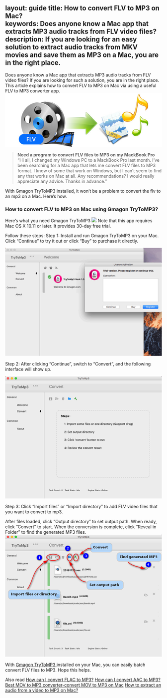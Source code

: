 layout: guide
title: How to convert FLV to MP3 on Mac?     
keywords: Does anyone know a Mac app that extracts MP3 audio tracks from FLV video files? 
description: If you are looking for an easy solution to extract audio tracks from MKV movies and save them as MP3 on a Mac, you are in the right place. 
---
Does anyone know a Mac app that extracts MP3 audio tracks from FLV video files? If you are looking for such a solution, you are in the right place. This article explains how to convert FLV to MP3 on Mac via using a useful FLV to MP3 converter app. 
![](../img/flv-to-mp3-converter.jpg)

> **Need a program to convert FLV files to MP3 on my MackBook Pro**
“Hi all, I changed my Windows PC to a MackBook Pro last month. I’ve been searching for a Mac app that lets me convert FLV files to MP3 format. I know of some that work on Windows, but I can’t seem to find any that works on Mac at all. Any recommendations? I would really appreciate any advice. Thanks in advance.” 

With Gmagon TryToMP3 installed, it won’t be a problem to convert the flv to an mp3 on a Mac. Here’s how. 

### How to convert FLV to MP3 on Mac using Gmagon TryToMP3?
Here’s what you need
Gmagon TryToMP3
<a href="https://gmagon.com/products/store/trytomp3/" target="_blank"> <img src="https://gmagon.com/asset/images/free-download.png"/></a>
Note that this app requires Mac OS X 10.11 or later. It provides 30-day free trial. 

Follow these steps: 
Step 1: Install and run Gmagon TryToMP3 on your Mac. Click “Continue” to try it out or click “Buy” to purchase it directly. 

![](../img/continue.png)
<br>

Step 2: After clicking “Continue”, switch to “Convert”, and the following interface will show up. 

![](../img/convert.png)
<br>

Step 3: Click “Import files” or “Import directory” to add FLV video files that you want to convert to mp3.  

After files loaded, click “Output directory” to set output path. When ready, click “Convert” to start. When the conversion is complete, click “Reveal in Folder” to find the generated MP3 files.  
![](../img/steps.png) 

With <a href="https://gmagon.com/products/store/trytomp3/" target="_blank"> Gmagon TryToMP3 </a> installed on your Mac, you can easily batch convert FLV files to MP3. Hope this helps.  

Also read 
<a href="https://gmagon.com/guide/trytomp3/how-can-i-convert-flac-to-mp3.html" target="_blank" >How can I convert FLAC to MP3?</a>
<a href="https://gmagon.com/guide/trytomp3/how-can-i-convert-aac-to-mp3.html " target="_blank" >How can I convert AAC to MP3?</a>
<a href="https://gmagon.com/guide/trytomp3/best-mov-to-mp3-converter.html" target="_blank" >Best MOV to MP3 converter-convert MOV to MP3 on Mac</a>
<a href="https://gmagon.com/guide/trytomp3/extract-audio-to-mp3-mac.html" target="_blank" >How to extract an audio from a video to MP3 on Mac? </a>

